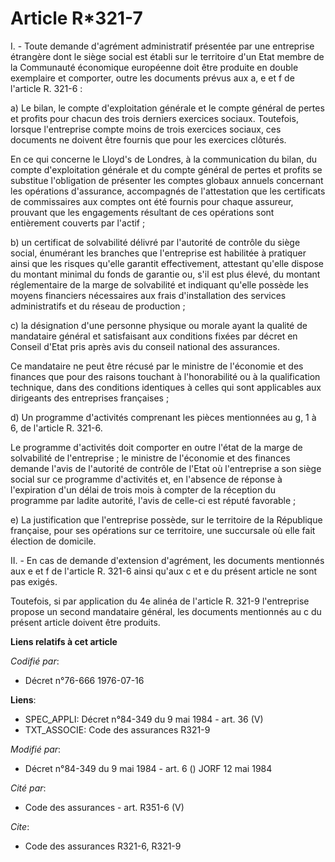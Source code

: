 # Article R*321-7

I. - Toute demande d'agrément administratif présentée par une entreprise étrangère dont le siège social est établi sur le
territoire d'un Etat membre de la Communauté économique européenne doit être produite en double exemplaire et comporter,
outre les documents prévus aux a, e et f de l'article R. 321-6 :

a) Le bilan, le compte d'exploitation générale et le compte général de pertes et profits pour chacun des trois derniers
exercices sociaux. Toutefois, lorsque l'entreprise compte moins de trois exercices sociaux, ces documents ne doivent être
fournis que pour les exercices clôturés.

En ce qui concerne le Lloyd's de Londres, à la communication du bilan, du compte d'exploitation générale et du compte général
de pertes et profits se substitue l'obligation de présenter les comptes globaux annuels concernant les opérations
d'assurance, accompagnés de l'attestation que les certificats de commissaires aux comptes ont été fournis pour chaque
assureur, prouvant que les engagements résultant de ces opérations sont entièrement couverts par l'actif ;

b) un certificat de solvabilité délivré par l'autorité de contrôle du siège social, énumérant les branches que l'entreprise
est habilitée à pratiquer ainsi que les risques qu'elle garantit effectivement, attestant qu'elle dispose du montant minimal
du fonds de garantie ou, s'il est plus élevé, du montant réglementaire de la marge de solvabilité et indiquant qu'elle
possède les moyens financiers nécessaires aux frais d'installation des services administratifs et du réseau de production ;

c) la désignation d'une personne physique ou morale ayant la qualité de mandataire général et satisfaisant aux conditions
fixées par décret en Conseil d'Etat pris après avis du conseil national des assurances.

Ce mandataire ne peut être récusé par le ministre de l'économie et des finances que pour des raisons touchant à
l'honorabilité ou à la qualification technique, dans des conditions identiques à celles qui sont applicables aux dirigeants
des entreprises françaises ;

d) Un programme d'activités comprenant les pièces mentionnées au g, 1 à 6, de l'article R. 321-6.

Le programme d'activités doit comporter en outre l'état de la marge de solvabilité de l'entreprise ; le ministre de
l'économie et des finances demande l'avis de l'autorité de contrôle de l'Etat où l'entreprise a son siège social sur ce
programme d'activités et, en l'absence de réponse à l'expiration d'un délai de trois mois à compter de la réception du
programme par ladite autorité, l'avis de celle-ci est réputé favorable ;

e) La justification que l'entreprise possède, sur le territoire de la République française, pour ses opérations sur ce
territoire, une succursale où elle fait élection de domicile.

II. - En cas de demande d'extension d'agrément, les documents mentionnés aux e et f de l'article R. 321-6 ainsi qu'aux c et e
du présent article ne sont pas exigés.

Toutefois, si par application du 4e alinéa de l'article R. 321-9 l'entreprise propose un second mandataire général, les
documents mentionnés au c du présent article doivent être produits.

**Liens relatifs à cet article**

_Codifié par_:

  - Décret n°76-666 1976-07-16

**Liens**:

  - SPEC_APPLI: Décret n°84-349 du 9 mai 1984 - art. 36 (V)
  - TXT_ASSOCIE: Code des assurances R321-9

_Modifié par_:

  - Décret n°84-349 du 9 mai 1984 - art. 6 () JORF 12 mai 1984

_Cité par_:

  - Code des assurances - art. R351-6 (V)

_Cite_:

  - Code des assurances R321-6, R321-9
